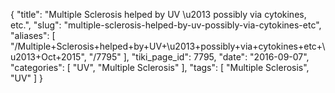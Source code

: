 {
    "title": "Multiple Sclerosis helped by UV \u2013 possibly via cytokines, etc.",
    "slug": "multiple-sclerosis-helped-by-uv-possibly-via-cytokines-etc",
    "aliases": [
        "/Multiple+Sclerosis+helped+by+UV+\u2013+possibly+via+cytokines+etc+\u2013+Oct+2015",
        "/7795"
    ],
    "tiki_page_id": 7795,
    "date": "2016-09-07",
    "categories": [
        "UV",
        "Multiple Sclerosis"
    ],
    "tags": [
        "Multiple Sclerosis",
        "UV"
    ]
}